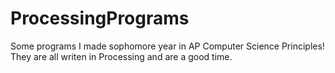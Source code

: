 # ProcessingPrograms
Some programs I made sophomore year in AP Computer Science Principles! They are all writen in Processing and are a good time.
